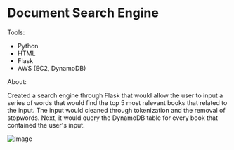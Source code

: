 # Document Search Engine

Tools:
- Python
- HTML
- Flask
- AWS (EC2, DynamoDB)

About:

Created a search engine through Flask that would allow the user to input a series of words that would find the top 5 most relevant books that related to the input. The input would cleaned through tokenization and the removal of stopwords. Next, it would query the DynamoDB table for every book that contained the user's input. 

![image](https://github.com/TitusGoh/Document-Search-Engine/assets/107716314/85ac51de-19e7-461c-95fb-0e93de0c97c5)

